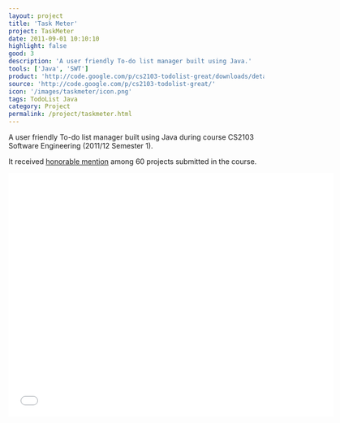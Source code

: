 ```yaml
---
layout: project
title: 'Task Meter'
project: TaskMeter
date: 2011-09-01 10:10:10
highlight: false
good: 3
description: 'A user friendly To-do list manager built using Java.'
tools: ['Java', 'SWT']
product: 'http://code.google.com/p/cs2103-todolist-great/downloads/detail?name=[T14J1]TaskMeter[v0.2].zip&can=2&q='
source: 'http://code.google.com/p/cs2103-todolist-great/'
icon: '/images/taskmeter/icon.png'
tags: TodoList Java
category: Project
permalink: /project/taskmeter.html
---
```


A user friendly To-do list manager built using Java during course
CS2103 Software Engineering (2011/12 Semester 1).

It received [honorable mention](http://www.comp.nus.edu.sg/~cs2103/AY1112S1projects/halloffame.html)
among 60 projects submitted in the course.

<iframe width="640" height="480" src="//www.youtube.com/embed/Lb0jWORyq1s?rel=0" frameborder="0" allowfullscreen="true">Task Meter</iframe>

